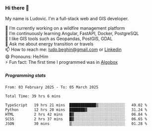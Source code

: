 ### Hi there 👋

My name is Ludovic. I'm a full-stack web and GIS developer.

 🔭 I’m currently working on a wildfire management platform<br/>
 🌱 I’m continuously learning Angular, FastAPI, Docker, PostgreSQL<br/>
 👯 I like GIS tools such as Geopandas, PostGIS, GDAL<br/>
 💬 Ask me about energy transition or travels<br/>
 📫 How to reach me: ludo.beghin@gmail.com or [Linkedin](https://www.linkedin.com/in/ludovic-beghin/)<br/>
 😄 Pronouns: He/Him<br/>
 ⚡ Fun fact: The first time I programmed was in [Algobox](https://fr.wikipedia.org/wiki/Algobox)<br/>

##### Programming stats
<!--START_SECTION:waka-->

```txt
From: 03 February 2025 - To: 05 March 2025

Total Time: 39 hrs 6 mins

TypeScript   19 hrs 21 mins  ████████████▒░░░░░░░░░░░░   49.02 %
Python       12 hrs 20 mins  ███████▓░░░░░░░░░░░░░░░░░   31.24 %
HTML         2 hrs 42 mins   █▓░░░░░░░░░░░░░░░░░░░░░░░   06.84 %
SCSS         2 hrs 37 mins   █▓░░░░░░░░░░░░░░░░░░░░░░░   06.65 %
JSON         30 mins         ▒░░░░░░░░░░░░░░░░░░░░░░░░   01.28 %
```

<!--END_SECTION:waka-->
